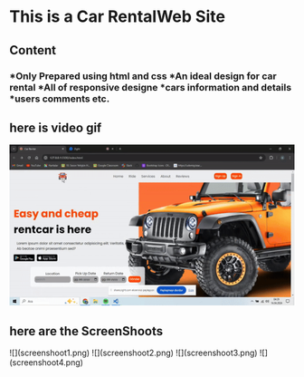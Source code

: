 <h1> This is a Car RentalWeb Site </h1>

<h2>Content</h2>

<h3>
*Only Prepared using html and css
*An ideal design for car rental
*All of responsive designe
*cars information and details
*users comments etc.

</h3>

<h2>here is video gif</h2>

![](rentacar.gif)

<h2>here are the ScreenShoots</h2>
![](screenshoot1.png)
![](screenshoot2.png)
![](screenshoot3.png)
![](screenshoot4.png)




